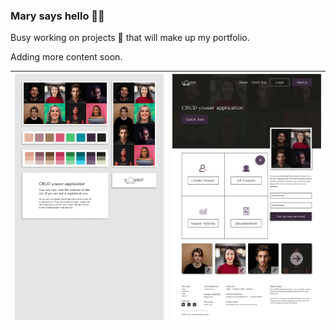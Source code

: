 ### Mary says hello 👋🏽

Busy working on projects 📝 that will make up my portfolio.

Adding more content soon.

| ![Youser app mood board](./youser-moodboard-long.png) | ![Youser app landing page design](./youser-home-design.png) |
|------------------|------------------|


<!--
| ![Youser app landing page design](./home-completed.png) |
|------------------|
Youser Landing Page

|Youser Moodboard|Youser Home|
-->

<!--

| Add more content soon |
|---------------------- |

| Add Image A | Add Image B |
|------------ | ----------- |


| ![Spendbuddy](./subtracker-app.gif) | Add Image B |
|--------- | -------- |


**Ifycode/Ifycode** is a ✨ _special_ ✨ repository because its `README.md` (this file) appears on your GitHub profile.

Here are some ideas to get you started:

- 🔭 I’m currently working on ...
- 🌱 I’m currently learning ...
- 👯 I’m looking to collaborate on ...
- 🤔 I’m looking for help with ...
- 💬 Ask me about ...
- 📫 How to reach me: ...
- 😄 Pronouns: ...
- ⚡ Fun fact: ...
-->
